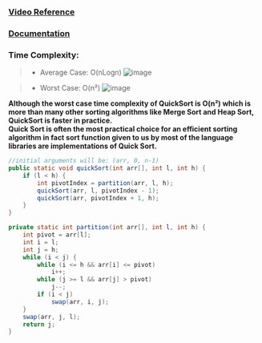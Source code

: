### [Video Reference](https://youtu.be/UA_Rmjfj4bw)

### [Documentation](https://www.geeksforgeeks.org/quick-sort/?ref=shm)

### Time Complexity:

> - Average Case: O(nLogn)
>   ![image](https://user-images.githubusercontent.com/64855541/128990812-3f52013f-6c75-45a9-9180-11f10b5cb9d4.png)

> - Worst Case: O(n²)
>   ![image](https://user-images.githubusercontent.com/64855541/128990677-5ad81624-5d39-40e3-b4bc-cb7fa24eb49f.png)

**Although the worst case time complexity of QuickSort is O(n²) which is more than many other sorting algorithms like Merge Sort and Heap Sort, QuickSort is faster in practice. <br> Quick Sort is often the most practical choice for an efficient sorting algorithm in fact sort function given to us by most of the language libraries are implementations of Quick Sort.**

```java
//initial arguments will be: (arr, 0, n-1)
public static void quickSort(int arr[], int l, int h) {
	if (l < h) {
		int pivotIndex = partition(arr, l, h);
		quickSort(arr, l, pivotIndex - 1);
		quickSort(arr, pivotIndex + 1, h);
	}
}

private static int partition(int arr[], int l, int h) {
	int pivot = arr[l];
	int i = l;
	int j = h;
	while (i < j) {
		while (i <= h && arr[i] <= pivot)
			i++;
		while (j >= l && arr[j] > pivot)
			j--;
		if (i < j)
			swap(arr, i, j);
	}
	swap(arr, j, l);
	return j;
}
```
